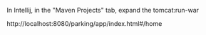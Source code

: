 

In Intellij, in the "Maven Projects" tab, expand the tomcat:run-war


http://localhost:8080/parking/app/index.html#/home